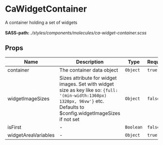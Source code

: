 # CaWidgetContainer

A container holding a set of widgets<br><br> **SASS-path:** _./styles/components/molecules/ca-widget-container.scss_

## Props

<!-- @vuese:CaWidgetContainer:props:start -->
|Name|Description|Type|Required|Default|
|---|---|---|---|---|
|container|The container data object|`Object`|`true`|-|
|widgetImageSizes|Sizes attribute for widget images. Set with widget size as key like so: `{full: '(min-width:1360px) 1320px, 96vw'}` etc. Defaults to $config.widgetImageSizes if not set|`Object`|`false`|null|
|isFirst|-|`Boolean`|`false`|false|
|widgetAreaVariables|-|`Object`|`true`|-|

<!-- @vuese:CaWidgetContainer:props:end -->



